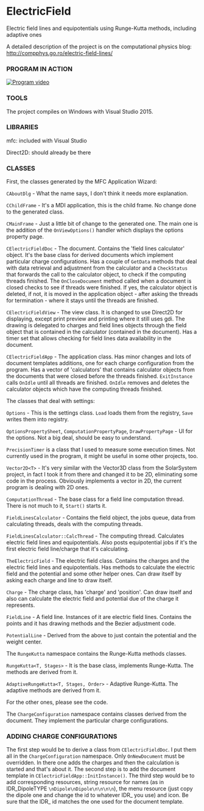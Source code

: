 # ElectricField
Electric field lines and equipotentials using Runge-Kutta methods, including adaptive ones

A detailed description of the project is on the computational physics blog: http://compphys.go.ro/electric-field-lines/

### PROGRAM IN ACTION

[![Program video](https://img.youtube.com/vi/3JGs0VSAtqk/0.jpg)](https://youtu.be/3JGs0VSAtqk)

### TOOLS

The project compiles on Windows with Visual Studio 2015.

### LIBRARIES

mfc: included with Visual Studio

Direct2D: should already be there

### CLASSES

First, the classes generated by the MFC Application Wizard:

`CAboutDlg` - What the name says, I don't think it needs more explanation.

`CChildFrame` - It's a MDI application, this is the child frame. No change done to the generated class.

`CMainFrame` - Just a little bit of change to the generated one. The main one is the addition of the `OnViewOptions()` handler which displays the options property page.

`CElectricFieldDoc` - The document. Contains the 'field lines calculator' object. It's the base class for derived documents which implement particular charge configurations. Has a couple of `GetData` methods that deal with data retrieval and adjustment from the calculator and a `CheckStatus` that forwards the call to the calculator object, to check if the computing threads finished. The `OnCloseDocument` method called when a document is closed checks to see if threads were finished. If yes, the calculator object is deleted, if not, it is moved in the application object - after asking the threads for termination - where it stays until the threads are finished.

`CElectricFieldView` - The view class. It is changed to use Direct2D for displaying, except print preview and printing where it still uses gdi. The drawing is delegated to charges and field lines objects through the field object that is contained in the calculator (contained in the document). Has a timer set that allows checking for field lines data availability in the document.

`CElectricFieldApp` - The application class. Has minor changes and lots of document templates additions, one for each charge configuration from the program. Has a vector of 'calculators' that contains calculator objects from the documents that were closed before the threads finished. `ExitInstance` calls `OnIdle` until all threads are finished. `OnIdle` removes and deletes the calculator objects which have the computing threads finished.

The classes that deal with settings:

`Options` - This is the settings class. `Load` loads them from the registry, `Save` writes them into registry.

`OptionsPropertySheet`, `ComputationPropertyPage`, `DrawPropertyPage` - UI for the options. Not a big deal, should be easy to understand.

`PrecisionTimer` is a class that I used to measure some execution times. Not currently used in the program, it might be useful in some other projects, too.

`Vector2D<T>` - It's very similar with the Vector3D<T> class from the SolarSystem project, in fact I took it from there and changed it to be 2D, eliminating some code in the process. Obviously implements a vector in 2D, the current program is dealing with 2D ones.

`ComputationThread` - The base class for a field line computation thread. There is not much to it, `Start()` starts it.

`FieldLinesCalculator` - Contains the field object, the jobs queue, data from calculating threads, deals with the computing threads.

`FieldLinesCalculator::CalcThread` - The computing thread. Calculates electric field lines and equipotentials. Also posts equipotential jobs if it's the first electric field line/charge that it's calculating.

`TheElectricField` - The electric field class. Contains the charges and the electric field lines and equipotentials. Has methods to calculate the electric field and the potential and some other helper ones. Can draw itself by asking each charge and line to draw itself.

`Charge` - The charge class, has 'charge' and 'position'. Can draw itself and also can calculate the electric field and potential due of the charge it represents.

`FieldLine` - A field line. Instances of it are electric field lines. Contains the points and it has drawing methods and the Bezier adjustment code.

`PotentialLine` - Derived from the above to just contain the potential and the weight center.

The `RungeKutta` namespace contains the Runge-Kutta methods classes.

`RungeKutta<T, Stages>` - It is the base class, implements Runge-Kutta. The methods are derived from it.

`AdaptiveRungeKutta<T, Stages, Order>` - Adaptive Runge-Kutta. The adaptive methods are derived from it.

For the other ones, please see the code.

The `ChargeConfiguration` namespace contains classes derived from the document. They implement the particular charge configurations. 

### ADDING CHARGE CONFIGURATIONS

The first step would be to derive a class from `CElectricFieldDoc`. I put them all in the `ChargeConfiguration` namespace. Only `OnNewDocument` must be overridden. In there one adds the charges and then the calculation is started and that's about it. The second step is to add the document template in `CElectricFieldApp::InitInstance()`. The third step would be to add corresponding resources, string resource for names (as in IDR_DipoleTYPE `\nDipole\nDipole\n\n\n\n`), the menu resource (just copy the dipole one and change the id to whatever IDR_ you use) and icon. Be sure that the IDR_ id matches the one used for the document template.


